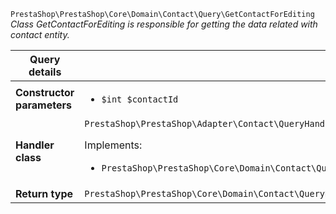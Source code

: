 `PrestaShop\PrestaShop\Core\Domain\Contact\Query\GetContactForEditing`
_Class GetContactForEditing is responsible for getting the data related with contact entity._

| Query details              |    |
| -------------------------- | -- |
| **Constructor parameters** | <ul> <li>`$int $contactId`</li> </ul> |
| **Handler class**          | `PrestaShop\PrestaShop\Adapter\Contact\QueryHandler\GetContactForEditingHandler`  <p> Implements: </p> <ul>  <li>`PrestaShop\PrestaShop\Core\Domain\Contact\QueryHandler\GetContactForEditingHandlerInterface`</li>  |
| **Return type** |  `PrestaShop\PrestaShop\Core\Domain\Contact\QueryResult\EditableContact`  |
